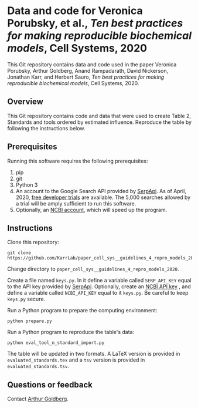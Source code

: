 # Data and code for Veronica Porubsky, et al., *Ten best practices for making reproducible biochemical models*, Cell Systems, 2020

This Git repository contains data and code used in the paper Veronica Porubsky, Arthur Goldberg, Anand Rampadarath, David Nickerson, Jonathan Karr, and Herbert Sauro, *Ten best practices for making reproducible biochemical models*, Cell Systems, 2020.

[//]: # (Todo: add exact paper reference.)


## Overview
This Git repository contains code and data that were used to create Table 2, Standards and tools ordered by estimated influence.
Reproduce the table by following the instructions below.

## Prerequisites

Running this software requires the following prerequisites:

1. pip
1. git
1. Python 3
1. An account to the Google Search API provided by [SerpApi](https://serpapi.com/). As of April, 2020, [free developer trials](https://serpapi.com/#pricing) are available. The 5,000 searches allowed by a trial will be amply sufficient to run this software.
1. Optionally, an [NCBI account](https://www.ncbi.nlm.nih.gov/account/), which will speed up the program.

## Instructions

Clone this repository:

    git clone https://github.com/KarrLab/paper_cell_sys__guidelines_4_repro_models_2020.git

Change directory to `paper_cell_sys__guidelines_4_repro_models_2020`.

Create a file named `keys.py`.
In it define a variable called `SERP_API_KEY` equal to the API key provided by [SerpApi](https://serpapi.com/manage-api-key).
Optionally, create an [NCBI API key](https://ncbiinsights.ncbi.nlm.nih.gov/2017/11/02/new-api-keys-for-the-e-utilities/)
, and define a variable called `NCBI_API_KEY` equal to it `keys.py`.
Be careful to keep `keys.py` secure.

Run a Python program to prepare the computing environment:

    python prepare.py

Run a Python program to reproduce the table's data:

    python eval_tool_n_standard_import.py

The table will be updated in two formats.
A LaTeX version is provided in `evaluated_standards.tex` and a `tsv` version is provided in `evaluated_standards.tsv`.

## Questions or feedback

Contact [Arthur Goldberg](mailto:Arthur_dot_Goldberg@mssm.edu).
